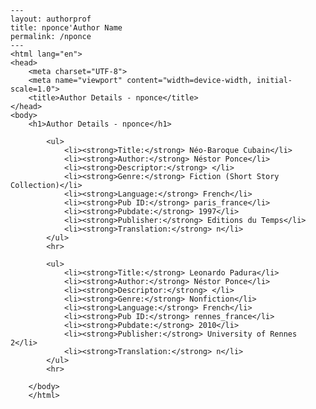 
    ---
    layout: authorprof
    title: nponce'Author Name 
    permalink: /nponce
    ---
    <html lang="en">
    <head>
        <meta charset="UTF-8">
        <meta name="viewport" content="width=device-width, initial-scale=1.0">
        <title>Author Details - nponce</title>
    </head>
    <body>
        <h1>Author Details - nponce</h1>
        
            <ul>
                <li><strong>Title:</strong> Néo-Baroque Cubain</li>
                <li><strong>Author:</strong> Néstor Ponce</li>
                <li><strong>Descriptor:</strong> </li>
                <li><strong>Genre:</strong> Fiction (Short Story Collection)</li>
                <li><strong>Language:</strong> French</li>
                <li><strong>Pub ID:</strong> paris_france</li>
                <li><strong>Pubdate:</strong> 1997</li>
                <li><strong>Publisher:</strong> Editions du Temps</li>
                <li><strong>Translation:</strong> n</li>
            </ul>
            <hr>
            
            <ul>
                <li><strong>Title:</strong> Leonardo Padura</li>
                <li><strong>Author:</strong> Néstor Ponce</li>
                <li><strong>Descriptor:</strong> </li>
                <li><strong>Genre:</strong> Nonfiction</li>
                <li><strong>Language:</strong> French</li>
                <li><strong>Pub ID:</strong> rennes_france</li>
                <li><strong>Pubdate:</strong> 2010</li>
                <li><strong>Publisher:</strong> University of Rennes 2</li>
                <li><strong>Translation:</strong> n</li>
            </ul>
            <hr>
            
        </body>
        </html>
        